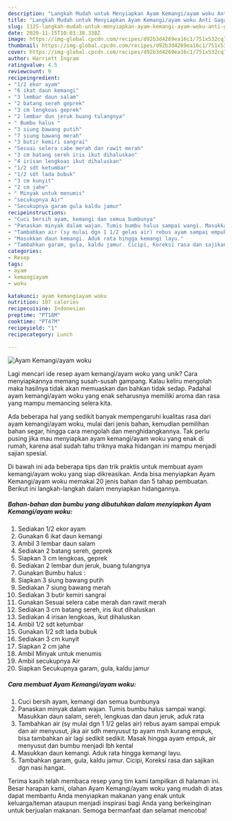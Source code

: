```yaml
---
description: "Langkah Mudah untuk Menyiapkan Ayam Kemangi/ayam woku Anti Gagal"
title: "Langkah Mudah untuk Menyiapkan Ayam Kemangi/ayam woku Anti Gagal"
slug: 1125-langkah-mudah-untuk-menyiapkan-ayam-kemangi-ayam-woku-anti-gagal
date: 2020-11-15T10:03:38.338Z
image: https://img-global.cpcdn.com/recipes/d92b3d4269ea16c1/751x532cq70/ayam-kemangiayam-woku-foto-resep-utama.jpg
thumbnail: https://img-global.cpcdn.com/recipes/d92b3d4269ea16c1/751x532cq70/ayam-kemangiayam-woku-foto-resep-utama.jpg
cover: https://img-global.cpcdn.com/recipes/d92b3d4269ea16c1/751x532cq70/ayam-kemangiayam-woku-foto-resep-utama.jpg
author: Harriett Ingram
ratingvalue: 4.5
reviewcount: 9
recipeingredient:
- "1/2 ekor ayam"
- "6 ikat daun kemangi"
- "3 lembar daun salam"
- "2 batang sereh geprek"
- "3 cm lengkoas geprek"
- "2 lembar dun jeruk buang tulangnya"
- " Bumbu halus "
- "3 siung bawang putih"
- "7 siung bawang merah"
- "3 butir kemiri sangrai"
- "Sesuai selera cabe merah dan rawit merah"
- "3 cm batang sereh iris ikut dihaluskan"
- "4 irisan lengkoas ikut dihaluskan"
- "1/2 sdt ketumbar"
- "1/2 sdt lada bubuk"
- "3 cm kunyit"
- "2 cm jahe"
- " Minyak untuk menumis"
- "secukupnya Air"
- "Secukupnya garam gula kaldu jamur"
recipeinstructions:
- "Cuci bersih ayam, kemangi dan semua bumbunya"
- "Panaskan minyak dalam wajan. Tumis bumbu halus sampai wangi. Masukkan daun salam, sereh, lengkuas dan daun jeruk, aduk rata"
- "Tambahkan air (sy mulai dgn 1 1/2 gelas air) rebus ayam sampai empuk dan air menyusut, jika air sdh menyusut tp ayam msh kurang empuk, bisa tambahkan air lagi sedikit sedikit. Masak hingga ayam empuk, air menyusut dan bumbu menjadi lbh kental"
- "Masukkan daun kemangi. Aduk rata hingga kemangi layu."
- "Tambahkan garam, gula, kaldu jamur. Cicipi, Koreksi rasa dan sajikan dgn nasi hangat."
categories:
- Resep
tags:
- ayam
- kemangiayam
- woku

katakunci: ayam kemangiayam woku 
nutrition: 107 calories
recipecuisine: Indonesian
preptime: "PT18M"
cooktime: "PT47M"
recipeyield: "1"
recipecategory: Lunch

---
```



![Ayam Kemangi/ayam woku](https://img-global.cpcdn.com/recipes/d92b3d4269ea16c1/751x532cq70/ayam-kemangiayam-woku-foto-resep-utama.jpg)

Lagi mencari ide resep ayam kemangi/ayam woku yang unik? Cara menyiapkannya memang susah-susah gampang. Kalau keliru mengolah maka hasilnya tidak akan memuaskan dan bahkan tidak sedap. Padahal ayam kemangi/ayam woku yang enak seharusnya memiliki aroma dan rasa yang mampu memancing selera kita.

Ada beberapa hal yang sedikit banyak mempengaruhi kualitas rasa dari ayam kemangi/ayam woku, mulai dari jenis bahan, kemudian pemilihan bahan segar, hingga cara mengolah dan menghidangkannya. Tak perlu pusing jika mau menyiapkan ayam kemangi/ayam woku yang enak di rumah, karena asal sudah tahu triknya maka hidangan ini mampu menjadi sajian spesial.




Di bawah ini ada beberapa tips dan trik praktis untuk membuat ayam kemangi/ayam woku yang siap dikreasikan. Anda bisa menyiapkan Ayam Kemangi/ayam woku memakai 20 jenis bahan dan 5 tahap pembuatan. Berikut ini langkah-langkah dalam menyiapkan hidangannya.

<!--inarticleads1-->

##### Bahan-bahan dan bumbu yang dibutuhkan dalam menyiapkan Ayam Kemangi/ayam woku:

1. Sediakan 1/2 ekor ayam
1. Gunakan 6 ikat daun kemangi
1. Ambil 3 lembar daun salam
1. Sediakan 2 batang sereh, geprek
1. Siapkan 3 cm lengkoas, geprek
1. Sediakan 2 lembar dun jeruk, buang tulangnya
1. Gunakan  Bumbu halus :
1. Siapkan 3 siung bawang putih
1. Sediakan 7 siung bawang merah
1. Sediakan 3 butir kemiri sangrai
1. Gunakan Sesuai selera cabe merah dan rawit merah
1. Sediakan 3 cm batang sereh, iris ikut dihaluskan
1. Sediakan 4 irisan lengkoas, ikut dihaluskan
1. Ambil 1/2 sdt ketumbar
1. Gunakan 1/2 sdt lada bubuk
1. Sediakan 3 cm kunyit
1. Siapkan 2 cm jahe
1. Ambil  Minyak untuk menumis
1. Ambil secukupnya Air
1. Siapkan Secukupnya garam, gula, kaldu jamur




<!--inarticleads2-->

##### Cara membuat Ayam Kemangi/ayam woku:

1. Cuci bersih ayam, kemangi dan semua bumbunya
1. Panaskan minyak dalam wajan. Tumis bumbu halus sampai wangi. Masukkan daun salam, sereh, lengkuas dan daun jeruk, aduk rata
1. Tambahkan air (sy mulai dgn 1 1/2 gelas air) rebus ayam sampai empuk dan air menyusut, jika air sdh menyusut tp ayam msh kurang empuk, bisa tambahkan air lagi sedikit sedikit. Masak hingga ayam empuk, air menyusut dan bumbu menjadi lbh kental
1. Masukkan daun kemangi. Aduk rata hingga kemangi layu.
1. Tambahkan garam, gula, kaldu jamur. Cicipi, Koreksi rasa dan sajikan dgn nasi hangat.




Terima kasih telah membaca resep yang tim kami tampilkan di halaman ini. Besar harapan kami, olahan Ayam Kemangi/ayam woku yang mudah di atas dapat membantu Anda menyiapkan makanan yang enak untuk keluarga/teman ataupun menjadi inspirasi bagi Anda yang berkeinginan untuk berjualan makanan. Semoga bermanfaat dan selamat mencoba!
